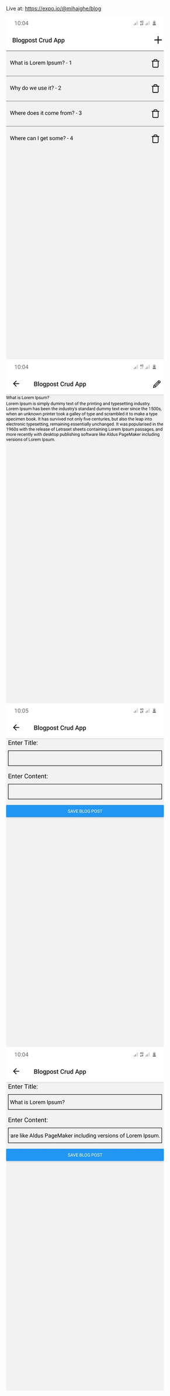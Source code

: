 Live at: https://expo.io/@mihaighe/blog

![Alt text](/content/Screen1.jpg?raw=true "Screen1")
![Alt text](/content/Screen2.jpg?raw=true "Screen2")
![Alt text](/content/Screen3.jpg?raw=true "Screen3")
![Alt text](/content/Screen4.jpg?raw=true "Screen4")


